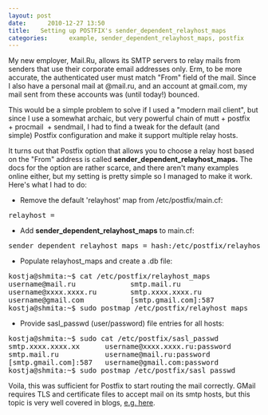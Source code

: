 ```yaml
---
layout: post
date:      2010-12-27 13:50
title:   Setting up POSTFIX's sender_dependent_relayhost_maps
categories:      example, sender_dependent_relayhost_maps, postfix
---
```


My new employer, Mail.Ru, allows its SMTP&nbsp;servers to relay mails from senders that use their corporate email addresses only. Erm, to be more accurate, the authenticated user must match &quot;From&quot; field of the mail. Since I also have a personal mail at @mail.ru, and an account at gmail.com, my mail sent from these accounts was (until today!) bounced.

 This would be a simple problem to solve if I used a &quot;modern mail client&quot;, but since I use a somewhat archaic, but very powerful chain of mutt +&nbsp;postfix +&nbsp;procmail&nbsp; + sendmail, I had to find a tweak for the default (and simple)&nbsp;Postfix configuration and make it support multiple relay hosts.

It turns out that Postfix option that allows you to choose a relay host based on the &quot;From&quot; address is called <strong>sender_dependent_relayhost_maps.</strong>
The docs for the option are rather scarce, and there aren't many examples online either, but my setting is pretty simple so I managed to make it work.
Here's what I had to do:
<ul><li>Remove the default 'relayhost' map from /etc/postfix/main.cf:</li></ul><pre>relayhost = </pre>
<ul><li>Add <strong>sender_dependent_relayhost_maps</strong> to main.cf:</li></ul><pre>sender_dependent_relayhost_maps = hash:/etc/postfix/relayhost_maps</pre><ul><li>Populate relayhost_maps and create a .db file:</li></ul><pre>kostja@shmita:~$ cat /etc/postfix/relayhost_maps
username@mail.ru             smtp.mail.ru
username@xxxx.xxxx.ru        smtp.xxxx.xxxx.ru
username@gmail.com           [smtp.gmail.com]:587
kostja@shmita:~$&nbsp;sudo postmap /etc/postfix/relayhost_maps</pre><ul><li>Provide sasl_passwd (user/password)&nbsp;file entries for all hosts:</li></ul><pre>kostja@shmita:~$ sudo cat /etc/postfix/sasl_passwd
smtp.xxxx.xxxx.xx      username@xxxx.xxxx.ru:password
smtp.mail.ru           username@mail.ru:password
[smtp.gmail.com]:587   username@gmail.com:password
kostja@shmita:~$&nbsp;sudo postmap /etc/postfix/sasl_passwd</pre>
Voila, this was sufficient for Postfix to start routing the mail correctly. GMail requires TLS&nbsp;and certificate files to accept mail on its smtp hosts, but this topic is very well covered in blogs, <a href="http://www.marksanborn.net/linux/send-mail-postfix-through-gmails-smtp-on-a-ubuntu-lts-server/">e.g. here</a>.
